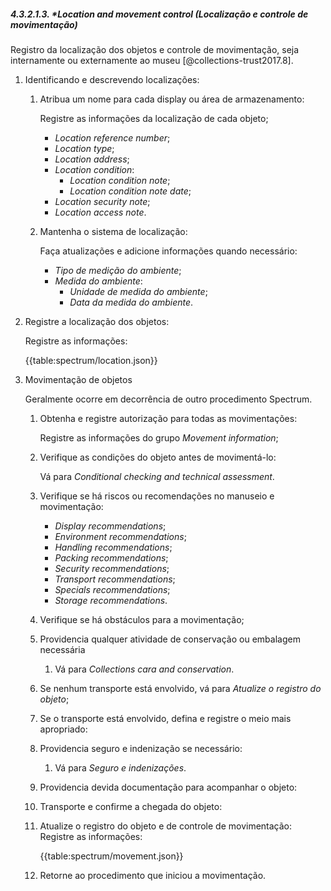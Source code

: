 ##### 4.3.2.1.3. \*_Location and movement control_ (Localização e controle de movimentação)

Registro da localização dos objetos e controle de movimentação, seja internamente ou externamente ao museu [@collections-trust2017.8].

1.  Identificando e descrevendo localizações:

    1.  Atribua um nome para cada display ou área de armazenamento:

        Registre as informações da localização de cada objeto;

        -   _Location reference number_;
        -   _Location type_;
        -   _Location address_;
        -   _Location condition_:
            -   _Location condition note_;
            -   _Location condition note date_;
        -   _Location security note_;
        -   _Location access note_.

    2.  Mantenha o sistema de localização:

        Faça atualizações e adicione informações quando necessário:

        -   _Tipo de medição do ambiente_;
        -   _Medida do ambiente_:
            -   _Unidade de medida do ambiente_;
            -   _Data da medida do ambiente_.

2.  Registre a localização dos objetos:

    Registre as informações:

    {{table:spectrum/location.json}}

3.  Movimentação de objetos

    Geralmente ocorre em decorrência de outro procedimento Spectrum.

    1. Obtenha e registre autorização para todas as movimentações:

        Registre as informações do grupo _Movement information_;

    2. Verifique as condições do objeto antes de movimentá-lo:

        Vá para _Conditional checking and technical assessment_.

    3. Verifique se há riscos ou recomendações no manuseio e movimentação:

        - _Display recommendations_;
        - _Environment recommendations_;
        - _Handling recommendations_;
        - _Packing recommendations_;
        - _Security recommendations_;
        - _Transport recommendations_;
        - _Specials recommendations_;
        - _Storage recommendations_.

    4. Verifique se há obstáculos para a movimentação;

    5. Providencia qualquer atividade de conservação ou embalagem necessária

        1. Vá para _Collections cara and conservation_.

    6. Se nenhum transporte está envolvido, vá para _Atualize o registro do objeto_;

    7. Se o transporte está envolvido, defina e registre o meio mais apropriado:

    8. Providencia seguro e indenização se necessário:

        1. Vá para _Seguro e indenizações_.

    9. Providencia devida documentação para acompanhar o objeto:

    10. Transporte e confirme a chegada do objeto:

    11. Atualize o registro do objeto e de controle de movimentação:
        Registre as informações:

        {{table:spectrum/movement.json}}

    12. Retorne ao procedimento que iniciou a movimentação.

